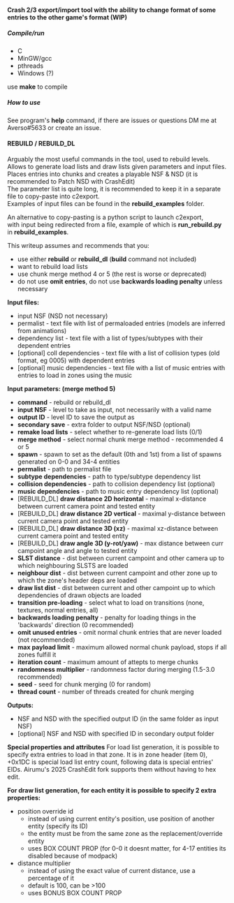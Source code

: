 #### Crash 2/3 export/import tool with the ability to change format of some entries to the other game's format (WIP)


##### Compile/run

- C
- MinGW/gcc
- pthreads
- Windows (?)

use **make** to compile


##### How to use

See program's **help** command, if there are issues or questions DM me at Averso#5633 or create an issue.


#### REBUILD / REBUILD_DL

Arguably the most useful commands in the tool, used to rebuild levels. \
Allows to generate load lists and draw lists given parameters and input files. \
Places entries into chunks and creates a playable NSF & NSD (it is recommended to Patch NSD with CrashEdit) \
The parameter list is quite long, it is recommended to keep it in a separate file to copy-paste into c2export. \
Examples of input files can be found in the **rebuild_examples** folder.

An alternative to copy-pasting is a python script to launch c2export, \
with input being redirected from a file, example of which is **run_rebuild.py** in **rebuild_examples**.

This writeup assumes and recommends that you:
- use either **rebuild** or **rebuild_dl** (**build** command not included)
- want to rebuild load lists
- use chunk merge method 4 or 5 (the rest is worse or deprecated)
- do not use **omit entries**, do not use **backwards loading penalty** unless necessary


**Input files:**
- input NSF (NSD not necessary)
- permalist - text file with list of permaloaded entries (models are inferred from animations)
- dependency list - text file with a list of types/subtypes with their dependent entries
- [optional] coll dependencies - text file with a list of collision types (old format, eg 0005) with dependent entries
- [optional] music dependencies - text file with a list of music entries with entries to load in zones using the music

**Input parameters: (merge method 5)**
- **command** - rebuild or rebuild_dl
- **input NSF** - level to take as input, not necessarily with a valid name
- **output ID** - level ID to save the output as
- **secondary save** - extra folder to output NSF/NSD (optional)
- **remake load lists** - select whether to re-generate load lists (0/1)
- **merge method** - select normal chunk merge method - recommended 4 or 5
- **spawn** - spawn to set as the default (0th and 1st) from a list of spawns generated on 0-0 and 34-4 entities
- **permalist** - path to permalist file
- **subtype dependencies** - path to type/subtype dependency list
- **collision dependencies** - path to collision dependency list (optional)
- **music dependencies** - path to music entry dependency list (optional)
- [REBUILD_DL] **draw distance 2D horizontal** - maximal x-distance between current camera point and tested entity
- [REBUILD_DL] **draw distance 2D vertical** - maximal y-distance between current camera point and tested entity
- [REBUILD_DL] **draw distance 3D (xz)** - maximal xz-distance between current camera point and tested entity
- [REBUILD_DL] **draw angle 3D (y-rot/yaw)** - max distance between curr campoint angle and angle to tested entity
- **SLST distance** - dist between current campoint and other camera up to which neighbouring SLSTS are loaded
- **neighbour dist** - dist between current campoint and other zone up to which the zone's header deps are loaded
- **draw list dist** - dist between current and other campoint up to which dependencies of drawn objects are loaded
- **transition pre-loading** - select what to load on transitions (none, textures, normal entries, all)
- **backwards loading penalty** - penalty for loading things in the 'backwards' direction (0 recommended)
- **omit unused entries** - omit normal chunk entries that are never loaded (not recommended)
- **max payload limit** - maximum allowed normal chunk payload, stops if all zones fulfill it
- **iteration count** - maximum amount of attepts to merge chunks
- **randomness multiplier** - randomness factor during merging (1.5-3.0 recommended)
- **seed** - seed for chunk merging (0 for random)
- **thread count** - number of threads created for chunk merging

**Outputs:**
- NSF and NSD with the specified output ID (in the same folder as input NSF)
- [optional] NSF and NSD with specified ID in secondary output folder
  
**Special properties and attributes**
For load list generation, it is possible to specify extra entries to load in that zone.
It is in zone header (item 0), +0x1DC is special load list entry count, following data is special entries' EIDs.
Airumu's 2025 CrashEdit fork supports them without having to hex edit.

**For draw list generation, for each entity it is possible to specify 2 extra properties:**
- position override id
  - instead of using current entity's position, use position of another entity (specify its ID)
  - the entity must be from the same zone as the replacement/override entity
  - uses BOX COUNT PROP (for 0-0 it doesnt matter, for 4-17 entities its disabled because of modpack)
- distance multiplier
  - instead of using the exact value of current distance, use a percentage of it
  - default is 100, can be >100
  - uses BONUS BOX COUNT PROP
  
